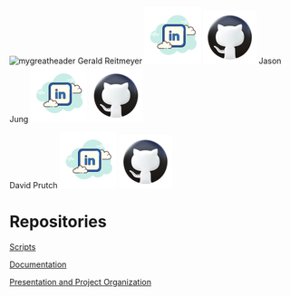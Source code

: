 ![mygreatheader](banner.png)
Gerald Reitmeyer
   [![linkedin](icons8-linkedin-100.png)](https://www.linkedin.com/in/gerald-reitmeyer/)
   [![github](icons8-github-94.png)](https://github.com/gerreit)
Jason Jung
   [![linkedin](icons8-linkedin-100.png)](https://www.linkedin.com/in/j)
   [![github](icons8-github-94.png)](https://github.com/jaehwanjung23)

David Prutch
    [![linkedin](icons8-linkedin-100.png)](https://www.linkedin.com/in/david-prutch-1027/)
    [![github](icons8-github-94.png)](https://github.com/PrutchD)

# Repositories

[Scripts](https://github.com/201d8-team1/Scripts)

[Documentation](https://github.com/201d8-team1/Documentation)

[Presentation and Project Organization](https://github.com/201d8-team1/PresentationandProjectOrganization)
      
